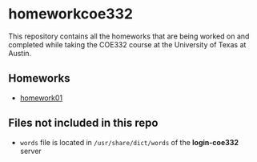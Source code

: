# homeworkcoe332
This repository contains all the homeworks that are being worked on and completed while taking the COE332 course at the University of Texas at Austin.

## Homeworks
- [homework01](https://github.com/jaeestee/homeworkcoe332/tree/main/homework01)

## Files not included in this repo
- ``words`` file is located in ``/usr/share/dict/words`` of the **login-coe332** server
